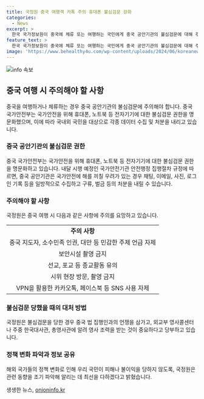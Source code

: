```yaml
---
title: 국정원 중국 여행객 카톡 주의 휴대폰 불심검문 강화
categories:
  - News
excerpt: >
  한국 국가정보원이 중국에 체류 또는 여행하는 국민에게 중국 공안기관의 불심검문에 대해 주의를 당부했다. 중국의 안전행정 규정에 따르면 전자기기 불심검문이 명문화되었으며, 채팅, 이메일, 사진, 로그인 기록 수집 및 처분이 가능하다고 밝혔다. 또한, 민감한 주제 언급, 보안시설 촬영 및 종교활동 유의를 당부하고 불심검문 시 중국 법 집행과 언쟁을 삼가고 외교부에 알리는 것이 중요하다고 강조했다.
feature_text: >
  한국 국가정보원이 중국에 체류 또는 여행하는 국민에게 중국 공안기관의 불심검문에 대해 주의를 당부했다. 중국의 안전행정 규정에 따르면 전자기기 불심검문이 명문화되었으며, 채팅, 이메일, 사진, 로그인 기록 수집 및 처분이 가능하다고 밝혔다. 또한, 민감한 주제 언급, 보안시설 촬영 및 종교활동 유의를 당부하고 불심검문 시 중국 법 집행과 언쟁을 삼가고 외교부에 알리는 것이 중요하다고 강조했다.
image: 'https://www.behealthy4u.com/wp-content/uploads/2024/06/koreanews.jpg'
---
```


<p><img src="https://www.behealthy4u.com/wp-content/uploads/2024/06/koreanews.jpg" alt="info 속보" /></p>

<h2 data-ke-size="size26">중국 여행 시 주의해야 할 사항</h2>

<p data-ke-size="size16">중국을 여행하거나 체류하는 경우 중국 공안기관의 불심검문에 주의해야 합니다. 중국 국가안전부는 국가안전을 위해 휴대폰, 노트북 등 전자기기에 대한 불심검문 권한을 명문화했으며, 이에 따라 국내외 국민을 대상으로 각종 데이터 수집 및 처분을 내리고 있습니다.</p>

<h3>중국 공안기관의 불심검문 권한</h3>

<p data-ke-size="size16">중국 국가안전부는 국가안전을 위해 휴대폰, 노트북 등 전자기기에 대한 불심검문 권한을 명문화하고 있습니다. 내달 시행 예정인 국가안전기관 안전행정 집행절차 규정에 따르면, 중국 공안기관은 국가안전에 해를 끼칠 우려가 있는 경우 채팅, 이메일, 사진, 로그인 기록 등을 일방적으로 수집하고 구류, 벌금 등의 처분을 내릴 수 있습니다.</p>

<h3>주의해야 할 사항</h3>

<p data-ke-size="size16">국정원은 중국 여행 시 다음과 같은 사항에 주의를 요망하고 있습니다.</p>

<table>
    <tbody>
        <tr>
            <td style="text-align: center; height: 17px;"><b>주의 사항</b></td>
        </tr>
        <tr>
            <td style="text-align: center; height: 17px;">중국 지도자, 소수민족 인권, 대만 등 민감한 주제 언급 자제</td>
        </tr>
        <tr>
            <td style="text-align: center; height: 17px;">보안시설 촬영 금지</td>
        </tr>
        <tr>
            <td style="text-align: center; height: 17px;">선교, 포교 등 종교활동 유의</td>
        </tr>
        <tr>
            <td style="text-align: center; height: 17px;">시위 현장 방문, 촬영 금지</td>
        </tr>
        <tr>
            <td style="text-align: center; height: 17px;">VPN을 활용한 카카오톡, 페이스북 등 SNS 사용 자제</td>
        </tr>
    </tbody>
</table>

<h3>불심검문 당했을 때의 대처 방법</h3>

<p data-ke-size="size16">국정원은 불심검문을 당한 경우 중국 법 집행인과의 언쟁을 삼가고, 외교부 영사콜센터나 주중 한국대사관, 총영사관에 알려 영사 조력을 받는 것이 중요하다고 당부하고 있습니다.</p>

<h3>정책 변화 파악과 정보 공유</h3>

<p data-ke-size="size16">해외 국가들의 정책 변화로 인해 우리 국민이 피해나 불이익을 당하지 않도록, 국정원은 관련 동향을 조기 파악해 알리는 데 최선을 다하겠다고 밝혔습니다.</p>
생생한 뉴스, <a href="https://onioninfo.kr" rel="dofollow">onioninfo.kr</a>


